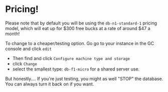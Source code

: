 # Pricing!

Please note that by default you will be using the `db-n1-standard-1` pricing model, which will eat up for $300 free bucks at a rate of around $47 a month!

To change to a cheaper/testing option. Go go to your instance in the GC console and click `edit`

- Then find and click `Configure machine type and storage`
- click `Change`
- select the smallest type: `db-f1-micro` for a shared server use.

But honestly.... If you're just testing, you might as well "STOP" the database. You can always turn it back on if you want. 

